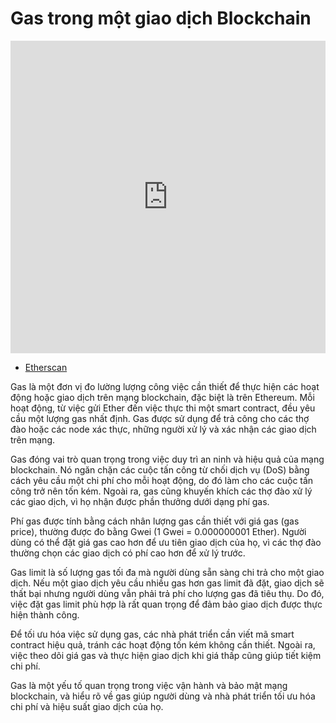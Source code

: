 # Gas trong một giao dịch Blockchain

<iframe width="100%" height="500" src="https://www.youtube.com/embed/AVEViLkpL2w?si=S_rKXin6uFH2QDtc" title="YouTube video player" frameborder="0" allow="accelerometer; autoplay; clipboard-write; encrypted-media; gyroscope; picture-in-picture; web-share" referrerpolicy="strict-origin-when-cross-origin" allowfullscreen></iframe>

- [Etherscan](https://etherscan.io/)

Gas là một đơn vị đo lường lượng công việc cần thiết để thực hiện các hoạt động hoặc giao dịch trên mạng blockchain, đặc biệt là trên Ethereum. Mỗi hoạt động, từ việc gửi Ether đến việc thực thi một smart contract, đều yêu cầu một lượng gas nhất định. Gas được sử dụng để trả công cho các thợ đào hoặc các node xác thực, những người xử lý và xác nhận các giao dịch trên mạng.

Gas đóng vai trò quan trọng trong việc duy trì an ninh và hiệu quả của mạng blockchain. Nó ngăn chặn các cuộc tấn công từ chối dịch vụ (DoS) bằng cách yêu cầu một chi phí cho mỗi hoạt động, do đó làm cho các cuộc tấn công trở nên tốn kém. Ngoài ra, gas cũng khuyến khích các thợ đào xử lý các giao dịch, vì họ nhận được phần thưởng dưới dạng phí gas.

Phí gas được tính bằng cách nhân lượng gas cần thiết với giá gas (gas price), thường được đo bằng Gwei (1 Gwei = 0.000000001 Ether). Người dùng có thể đặt giá gas cao hơn để ưu tiên giao dịch của họ, vì các thợ đào thường chọn các giao dịch có phí cao hơn để xử lý trước.

Gas limit là số lượng gas tối đa mà người dùng sẵn sàng chi trả cho một giao dịch. Nếu một giao dịch yêu cầu nhiều gas hơn gas limit đã đặt, giao dịch sẽ thất bại nhưng người dùng vẫn phải trả phí cho lượng gas đã tiêu thụ. Do đó, việc đặt gas limit phù hợp là rất quan trọng để đảm bảo giao dịch được thực hiện thành công.

Để tối ưu hóa việc sử dụng gas, các nhà phát triển cần viết mã smart contract hiệu quả, tránh các hoạt động tốn kém không cần thiết. Ngoài ra, việc theo dõi giá gas và thực hiện giao dịch khi giá thấp cũng giúp tiết kiệm chi phí.

Gas là một yếu tố quan trọng trong việc vận hành và bảo mật mạng blockchain, và hiểu rõ về gas giúp người dùng và nhà phát triển tối ưu hóa chi phí và hiệu suất giao dịch của họ.